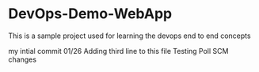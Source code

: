 # DevOps-Demo-WebApp
This is a sample project used for learning the devops end to end concepts

my intial commit 01/26
Adding third line to this file
Testing Poll SCM changes
